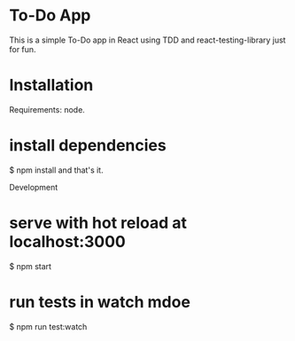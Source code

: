 # To-Do App

This is a simple To-Do app in React using TDD and react-testing-library just for fun.

# Installation
Requirements: node.

# install dependencies
$ npm install
and that's it.

Development
# serve with hot reload at localhost:3000
$ npm start

# run tests in watch mdoe
$ npm run test:watch
